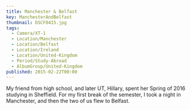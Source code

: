```yaml
---
title: Manchester & Belfast
key: ManchesterAndBelfast
thumbnail: DSCF0415.jpg
tags:
  - Camera/XT-1
  - Location/Manchester
  - Location/Belfast
  - Location/Ireland
  - Location/United-Kingdom
  - Period/Study-Abroad
  - AlbumGroup/United-Kingdom
published: 2015-02-22T00:00
---
```

My friend from high school, and later UT, Hillary, spent her Spring of 2016 studying in Sheffield. For my first break of the semester, I took a night in Manchester, and then the two of us flew to Belfast.
